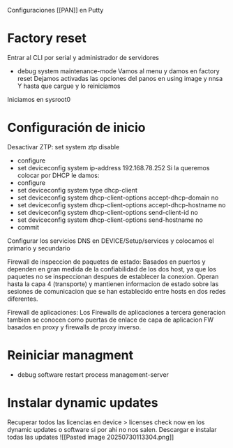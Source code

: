 Configuraciones [[PAN]] en Putty
# Factory reset
Entrar al CLI por serial y administrador de servidores
- debug system maintenance-mode
Vamos al menu y damos en factory reset
Dejamos activadas las opciones del panos en using image y nnsa
Y hasta que cargue y lo reiniciamos

Iniciamos en sysroot0


# Configuración de inicio 
Desactivar ZTP: set system ztp disable

- configure
- set deviceconfig system ip-address 192.168.78.252
Si la queremos colocar por DHCP le damos: 
- configure
- set deviceconfig system type dhcp-client
- set deviceconfig system dhcp-client-options accept-dhcp-domain no
- set deviceconfig system dhcp-client-options accept-dhcp-hostname no
- set deviceconfig system dhcp-client-options send-client-id no
- set deviceconfig system dhcp-client-options send-hostname no
- commit

Configurar los servicios DNS en DEVICE/Setup/services y colocamos el primario y secundario

Firewall de inspeccion de paquetes de estado: Basados en puertos y dependen en gran medida de la confiabilidad de los dos host, ya que los paquetes no se inspeccionan despues de establecer la conexion.
Operan hasta la capa 4 (transporte) y mantienen informacion de estado sobre las sesiones de comunicacion que se han establecido entre hosts en dos redes diferentes.

Firewall de aplicaciones: Los Firewalls de aplicaciones a tercera generacion tambien se conocen como puertas de enlace de capa de aplicacion FW basados en proxy y firewalls de proxy inverso.

# Reiniciar managment
- debug software restart process management-server

# Instalar dynamic updates
Recuperar todos las licencias en device > licenses
check now en los dynamic updates o software si por ahi no nos salen.
Descargar e instalar todas las updates 
![[Pasted image 20250730113304.png]]